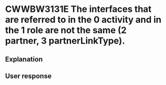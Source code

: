 # CWWBW3131E The interfaces that are referred to in the 0 activity and in the 1 role are not the same (2 partner, 3 partnerLinkType).

## Explanation

## User response